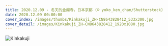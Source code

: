 ```yaml
---
title: 2020.12.09 - 冬天的金阁寺，日本京都 (© yoko_ken_chan/Shutterstock)
date: 2020.12.09 00:00:00
cover_index: /images/thumbs/Kinkakuji_ZH-CN8643828412_533x300.jpg
cover_detail: /images/Kinkakuji_ZH-CN8643828412_1920x1080.jpg
---
```


![Kinkakuji](/images/Kinkakuji_ZH-CN8643828412_1920x1080.jpg)
